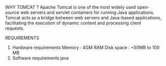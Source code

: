 WHY TOMCAT ?
	Apache Tomcat is one of the most widely used open-source web servers and servlet containers for running Java applications. 
	Tomcat acts as a bridge between web servers and Java-based applications, facilitating the execution of dynamic content and processing client requests.

REQUIREMENTS
1. Hardware requirements
	Memory : 4GM RAM
	Disk space : ~50MB to 100 MB
2. Software requirements
	java
